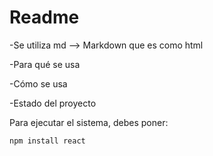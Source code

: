 <h1>Readme</h1>  

-Se utiliza md --> Markdown que es como html  

-Para qué se usa  

-Cómo se usa  

-Estado del proyecto  

Para ejecutar el sistema, debes poner:  

```npm install react```

